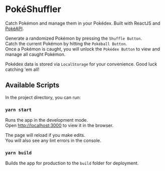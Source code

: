 # PokéShuffler

Catch Pokémon and manage them in your Pokédex.
Built with ReactJS and [PokéAPI](https://pokeapi.co/).

Generate a randomized Pokémon by pressing the `Shuffle Button`.\
Catch the current Pokémon by hitting the `Pokéball Button`.\
Once a Pokémon is caught, you will unlock the `Pokédex Button` to view and manage all caught Pokémon.

Pokédex data is stored via `LocalStorage` for your convenience. Good luck catching 'em all!

## Available Scripts

In the project directory, you can run:

### `yarn start`

Runs the app in the development mode.\
Open [http://localhost:3000](http://localhost:3000) to view it in the browser.

The page will reload if you make edits.\
You will also see any lint errors in the console.

### `yarn build`

Builds the app for production to the `build` folder for deployment.
